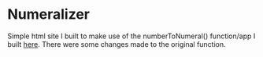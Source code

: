 # Numeralizer

Simple html site I built to make use of the numberToNumeral() function/app I built [here](https://github.com/jaj1014/roman-numerals). There were some changes made to the original function.
